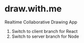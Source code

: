 # draw.with.me
Realtime Collaborative Drawing App

1. Switch to client branch for React
2. Switch to server branch for Node
